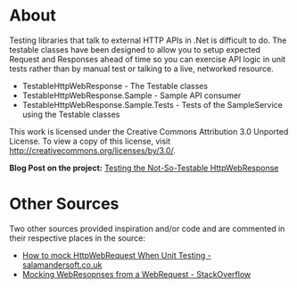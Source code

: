 About
=======================================

Testing libraries that talk to external HTTP APIs in .Net is difficult to
do. The testable classes have been designed to allow you to setup expected
Request and Responses ahead of time so you can exercise API logic in unit tests
rather than by manual test or talking to a live, networked resource.

* TestableHttpWebResponse - The Testable classes
* TestableHttpWebResponse.Sample - Sample API consumer
* TestableHttpWebResponse.Sample.Tests - Tests of the SampleService using the Testable classes 

This work is licensed under the Creative Commons Attribution 3.0 Unported License. To view a copy of this license, visit http://creativecommons.org/licenses/by/3.0/.

**Blog Post on the project:** [Testing the Not-So-Testable HttpWebResponse](http://blogs.lessthandot.com/index.php/DesktopDev/MSTech/CSharp/testing-httpwebresponse)

Other Sources
=======================================

Two other sources provided inspiration and/or code and are commented in their
respective places in the source:

* [How to mock HttpWebRequest When Unit Testing - salamandersoft.co.uk](http://blog.salamandersoft.co.uk/index.php/2009/10/how-to-mock-httpwebrequest-when-unit-testing/)
* [Mocking WebResopnses from a WebRequest - StackOverflow](http://stackoverflow.com/questions/87200/mocking-webresponses-from-a-webrequest)


